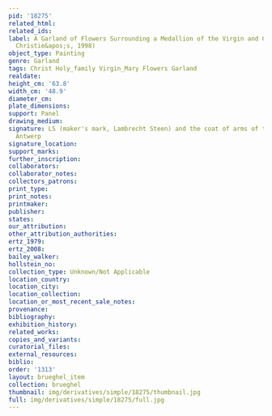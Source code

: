 ```yaml
---
pid: '18275'
related_html: 
related_ids: 
label: A Garland of Flowers Surrounding a Medallion of the Virgin and Child (London,
  Christie&apos;s, 1998)
object_type: Painting
genre: Garland
tags: Christ Holy_family Virgin_Mary Flowers Garland
realdate: 
height_cm: '63.8'
width_cm: '48.9'
diameter_cm: 
plate_dimensions: 
support: Panel
drawing_medium: 
signature: LS (maker's mark, Lambrecht Steen) and the coat of arms of the city of
  Antwerp
signature_location: 
support_marks: 
further_inscription: 
collaborators: 
collaborator_notes: 
collectors_patrons: 
print_type: 
print_notes: 
printmaker: 
publisher: 
states: 
our_attribution: 
other_attribution_authorities: 
ertz_1979: 
ertz_2008: 
bailey_walker: 
hollstein_no: 
collection_type: Unknown/Not Applicable
location_country: 
location_city: 
location_collection: 
location_or_most_recent_sale_notes: 
provenance: 
bibliography: 
exhibition_history: 
related_works: 
copies_and_variants: 
curatorial_files: 
external_resources: 
biblio: 
order: '1313'
layout: brueghel_item
collection: brueghel
thumbnail: img/derivatives/simple/18275/thumbnail.jpg
full: img/derivatives/simple/18275/full.jpg
---
```


